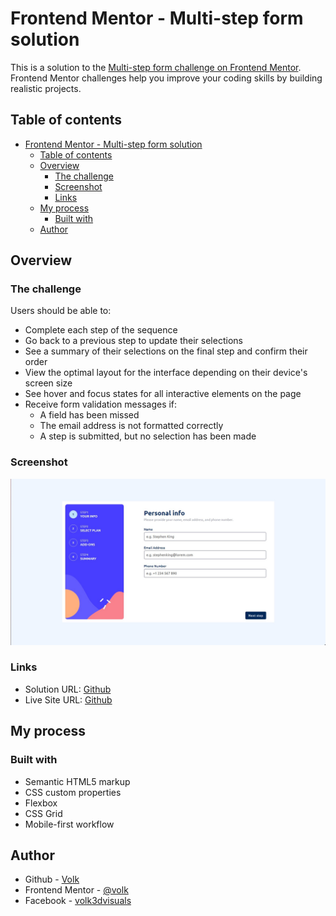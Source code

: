 # Frontend Mentor - Multi-step form solution

This is a solution to the [Multi-step form challenge on Frontend Mentor](https://www.frontendmentor.io/challenges/multistep-form-YVAnSdqQBJ). Frontend Mentor challenges help you improve your coding skills by building realistic projects. 

## Table of contents

- [Frontend Mentor - Multi-step form solution](#frontend-mentor---multi-step-form-solution)
  - [Table of contents](#table-of-contents)
  - [Overview](#overview)
    - [The challenge](#the-challenge)
    - [Screenshot](#screenshot)
    - [Links](#links)
  - [My process](#my-process)
    - [Built with](#built-with)
  - [Author](#author)


## Overview

### The challenge

Users should be able to:

- Complete each step of the sequence
- Go back to a previous step to update their selections
- See a summary of their selections on the final step and confirm their order
- View the optimal layout for the interface depending on their device's screen size
- See hover and focus states for all interactive elements on the page
- Receive form validation messages if:
  - A field has been missed
  - The email address is not formatted correctly
  - A step is submitted, but no selection has been made

### Screenshot

![](./screenshot.jpg)

### Links

- Solution URL: [Github](https://github.com/volkgames/msfm.github.io.git)
- Live Site URL: [Github](https://volkgames.github.io/msfm.github.io.git)

## My process

### Built with

- Semantic HTML5 markup
- CSS custom properties
- Flexbox
- CSS Grid
- Mobile-first workflow

## Author

- Github - [Volk](https://github.com/volkgames)
- Frontend Mentor - [@volk](https://www.frontendmentor.io/profile/volkgames)
- Facebook - [volk3dvisuals](https://www.facebook.com/volk3dvisuals)
